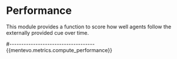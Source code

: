 # Performance

This module provides a function to score how well agents follow the externally provided cue over time.

#------------------------------------
{{mentevo.metrics.compute_performance}}